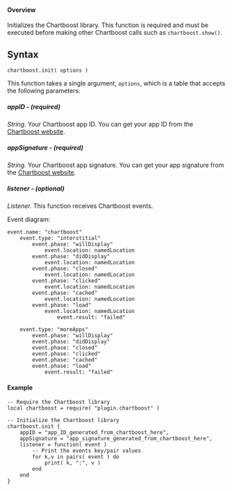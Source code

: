 #### Overview

Initializes the Chartboost library. This function is required and must be executed before making other Chartboost calls such as `chartboost.show()`.

## Syntax

```
chartboost.init( options )
```

This function takes a single argument, `options`, which is a table that accepts the following parameters:

##### appID - (required)

*String.* Your Chartboost app ID. You can get your app ID from the [Chartboost website](https://www.chartboost.com).

##### appSignature - (required)

*String.* Your Chartboost app signature. You can get your app signature from the [Chartboost website](https://www.chartboost.com).

##### listener - (optional)

*Listener.* This function receives Chartboost events.

Event diagram:

```
event.name: "chartboost"
    event.type: "interstitial"
        event.phase: "willDisplay"
            event.location: namedLocation    
        event.phase: "didDisplay"
            event.location: namedLocation    
        event.phase: "closed"
            event.location: namedLocation    
        event.phase: "clicked"
            event.location: namedLocation                
        event.phase: "cached"
            event.location: namedLocation    
        event.phase: "load"
            event.location: namedLocation    
                event.result: "failed"

    event.type: "moreApps"
        event.phase: "willDisplay"
        event.phase: "didDisplay"
        event.phase: "closed"
        event.phase: "clicked"
        event.phase: "cached"
        event.phase: "load"
            event.result: "failed"

```
#### Example
```
-- Require the Chartboost library
local chartboost = require( "plugin.chartboost" )

-- Initialize the Chartboost library
chartboost.init {
    appID = "app_ID_generated_from_chartboost_here",
    appSignature = "app_signature_generated_from_chartboost_here",  
    listener = function( event )
        -- Print the events key/pair values
        for k,v in pairs( event ) do
            print( k, ":", v )
        end
    end
}
```